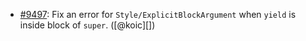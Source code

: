 * [#9497](https://github.com/rubocop-hq/rubocop/issues/9497): Fix an error for `Style/ExplicitBlockArgument` when `yield` is inside block of `super`. ([@koic][])
